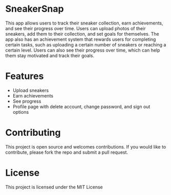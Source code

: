 # SneakerSnap
 This app allows users to track their sneaker collection, earn achievements, and see their progress over time. Users can upload photos of their sneakers, add them to their collection, and set goals for themselves. The app also has an achievement system that rewards users for completing certain tasks, such as uploading a certain number of sneakers or reaching a certain level. Users can also see their progress over time, which can help them stay motivated and track their goals.

# Features
* Upload sneakers
* Earn achievements
* See progress
* Profile page with delete account, change password, and sign out options

# Contributing
This project is open source and welcomes contributions. If you would like to contribute, please fork the repo and submit a pull request.

# License
This project is licensed under the MIT License
